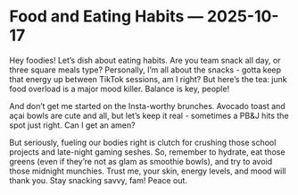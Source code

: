 # Food and Eating Habits — 2025-10-17

Hey foodies! Let’s dish about eating habits. Are you team snack all day, or three square meals type? Personally, I’m all about the snacks - gotta keep that energy up between TikTok sessions, am I right? But here’s the tea: junk food overload is a major mood killer. Balance is key, people!

And don’t get me started on the Insta-worthy brunches. Avocado toast and açai bowls are cute and all, but let’s keep it real - sometimes a PB&J hits the spot just right. Can I get an amen?

But seriously, fueling our bodies right is clutch for crushing those school projects and late-night gaming seshes. So, remember to hydrate, eat those greens (even if they’re not as glam as smoothie bowls), and try to avoid those midnight munchies. Trust me, your skin, energy levels, and mood will thank you. Stay snacking savvy, fam! Peace out.